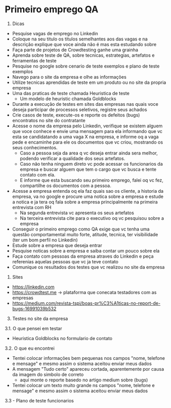# Primeiro emprego QA

1. Dicas

- Pesquise vagas de emprego no Linkedin
- Coloque na seu titulo os titulos semelhantes aos das vagas e na descrição explique que voce ainda não é mas esta estudando sobre
- Faça parte de projetos de Crowdtesting ganhe uma grainha
- Aprenda sobre teste de QA, sobre tecnicas, estrategias, artefatos e ferramentas de teste
- Pesquise no google sobre cenario de teste exemplos e plano de teste exemplos
- Navego para o site da empresa e olhe as informações
- Utilize tecnicas aprendidas de teste em um produto ou no site da propria empresa
- Uma das praticas de teste chamada Heuristica de teste
  - Um modelo de heuristic chamada Goldblocks
- Durante a execução de testes em sites das empresas nas quais voce deseja participar de processos seletivos, registre seus achados 
- Crie casos de teste, execute-os e reporte os defeitos (bugs) encontratos no site do contratante
- Acesse o nome da empresa pelo Linkedin, verifique se existem alguem que voce conhece e envie uma mensagem para ela informando que vc esta se candidatando a uma vaga X na empresa, e informe oq a vaga pede e encaminhe para ele os documentos que vc criou, mostrando os seus conhecimentos. 
  - Caso a pessoa seja da area q vc deseja entrar ainda sera melhor, podendo verificar a qualidade dos seus artefatos. 
  - Caso não tenha ninguem direto vc pode acessar os funcionarios da empresa e buscar alguem que tem o cargo que vc busca e tente contato com ela. 
  - E informe que esta buscando seu primeiro emprego, falei oq vc fez, compartilhe os documentos com a pessoa.
- Acesse a empresa entenda oq ela faz quais sao os cliente, a historia da empresa, va no google e procure uma notica sobre a empresa e estude a notica e ja tera oq fala sobre a empresa principalmente na primeira entrevista com RH
  - Na segunda entrevista vc apresenta os seus artefatos 
  - Na terceira entrevista cite para o executivo oq vc pesquisou sobre a empresa
- Conseguir o primeiro emprego como QA exige que vc tenha uma questão comportamental muito forte, atitude, tecnica, ter visibilidade (ter um bom perfil no Linkedin) 
- Estude sobre a empresa que deseja entrar
- Pesquise noticas sobre a empresa e saiba contar um pouco sobre ela
- Faça contato com pessoas da empresa atraves do Linkedin e peça referenias  aquelas pessoas que vc ja teve contato
- Comunique os resultados dos testes que vc realizou no site da empresa


1. Sites


- https://linkedin.com
- https://crowdtest.me -> plataforma que conecata testadores com as empresas
- https://medium.com/revista-tspi/boas-pr%C3%A1ticas-no-report-de-bugs-16991039b532



3. Testes no site da empresa

3.1. O que pensei em testar
   - Heuristica Goldblocks no formulario de contato


3.2. O que eu encontrei
  - Tentei colocar informações bem pequenas nos campos "nome, telefone e mensage" e mesmo assim o sistema aceitou enviar meus dados
  - A mensagem "Tudo certo" apareceu cortada, aparentemente por causa da imagem do simbolo de correto
    - aqui monte o reporte basedo no artigo medium sobre (bugs)
  - Tentei colocar um texto muito grande ns campos "nome, telefone e mensage" e mesmo assim o sistema aceitou enviar meus dados


3.3 - Plano de teste funcionarios